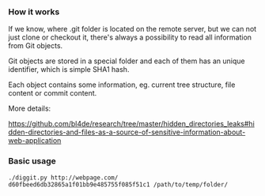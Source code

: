 ### How it works

If we know, where .git folder is located on the remote server, but we can not just clone or checkout it,
 there's always a possibility to read all information from Git objects.
 
Git objects are stored in a special folder and each of them has an unique identifier,
which is simple SHA1 hash.

Each object contains some information, eg. current tree structure, file content or commit content.

More details:

https://github.com/bl4de/research/tree/master/hidden_directories_leaks#hidden-directories-and-files-as-a-source-of-sensitive-information-about-web-application

### Basic usage

```
./diggit.py http://webpage.com/ d60fbeed6db32865a1f01bb9e485755f085f51c1 /path/to/temp/folder/
```
